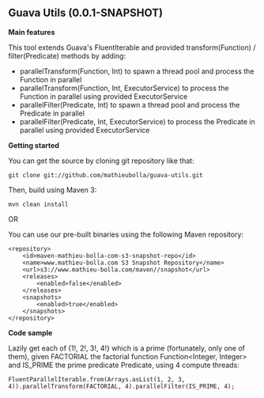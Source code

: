 Guava Utils (0.0.1-SNAPSHOT)
---------------

**Main features**

This tool extends Guava's FluentIterable and provided transform(Function) / filter(Predicate) methods by adding:

  - parallelTransform(Function, Int) to spawn a thread pool and process the Function in parallel
  - parallelTransform(Function, Int, ExecutorService) to process the Function in parallel using provided ExecutorService
  - parallelFilter(Predicate, Int) to spawn a thread pool and process the Predicate in parallel
  - parallelFilter(Predicate, Int, ExecutorService) to process the Predicate in parallel using provided ExecutorService

**Getting started**

You can get the source by cloning git repository like that:

    git clone git://github.com/mathieubolla/guava-utils.git

Then, build using Maven 3:

    mvn clean install

OR

You can use our pre-built binaries using the following Maven repository:

    <repository>
		<id>maven-mathieu-bolla-com-s3-snapshot-repo</id>
		<name>www.mathieu-bolla.com S3 Snapshot Repository</name>
		<url>s3://www.mathieu-bolla.com/maven//snapshot</url>
		<releases>
			<enabled>false</enabled>
		</releases>
		<snapshots>
			<enabled>true</enabled>
		</snapshots>
	</repository>

**Code sample**

Lazily get each of {1!, 2!, 3!, 4!} which is a prime (fortunately, only one of them), given FACTORIAL the factorial function Function<Integer, Integer> and IS_PRIME the prime predicate Predicate<Integer>, using 4 compute threads:

    FluentParallelIterable.from(Arrays.asList(1, 2, 3, 4)).parallelTransform(FACTORIAL, 4).parallelFilter(IS_PRIME, 4);